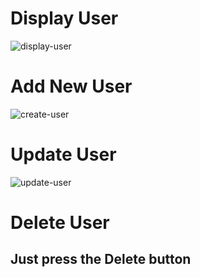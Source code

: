 # Display User
![display-user](https://github.com/mdmehedi121888/php_crud_operation/assets/68391366/0bff6f9f-1128-4970-b2c9-e645c7f85318)

# Add New User
![create-user](https://github.com/mdmehedi121888/php_crud_operation/assets/68391366/8b07fa9e-8fa0-437e-8212-191a13d16209)

# Update User
![update-user](https://github.com/mdmehedi121888/php_crud_operation/assets/68391366/ec39d8da-1cd6-4789-9b6d-597a3eb16f80)

# Delete User
## Just press the Delete button

